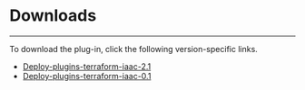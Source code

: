 # Downloads

---

To download the plug-in, click the following version-specific links.

- [Deploy-plugins-terraform-iaac-2.1](https://raw.githubusercontent.com/UrbanCode/IBM-UCD-PLUGINS/main/files/Terraform-Iaac/Deploy-plugins-terraform-iaac-2.1174542.zip)
- [Deploy-plugins-terraform-iaac-0.1](https://raw.githubusercontent.com/UrbanCode/IBM-UCD-PLUGINS/main/files/Terraform-Iaac/Deploy-plugins-terraform-iaac-1.1173734.zip)